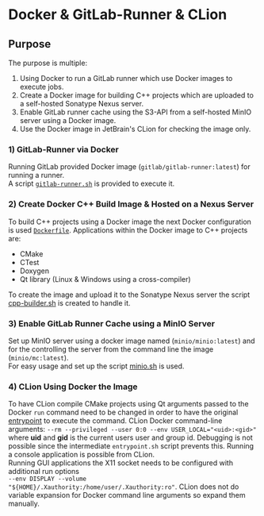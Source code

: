# Docker & GitLab-Runner & CLion

## Purpose

The purpose is multiple:
1. Using Docker to run a GitLab runner which use Docker images to execute jobs.
2. Create a Docker image for building C++ projects which are uploaded to a self-hosted Sonatype Nexus server.
3. Enable GitLab runner cache using the S3-API from a self-hosted MinIO server using a Docker image.
4. Use the Docker image in JetBrain's CLion for checking the image only.

### 1) GitLab-Runner via Docker

Running GitLab provided Docker image (`gitlab/gitlab-runner:latest`) for running a runner.  
A script [`gitlab-runner.sh`](gitlab-runner.sh "Link to the script.") is provided to execute it.

### 2) Create Docker C++ Build Image & Hosted on a Nexus Server

To build C++ projects using a Docker image the next Docker configuration is used
[`Dockerfile`](cpp-builder%2FDockerfile "Link to the docker file.").
Applications within the Docker image to C++ projects are:
* CMake
* CTest
* Doxygen
* Qt library (Linux & Windows using a cross-compiler)

To create the image and upload it to the Sonatype Nexus server the script [cpp-builder.sh](cpp-builder.sh) 
is created to handle it. 

### 3) Enable GitLab Runner Cache using a MinIO Server 

Set up MinIO server using a docker image named (`minio/minio:latest`) and for the controlling 
the server from the command line the image (`minio/mc:latest`).  
For easy usage and set up the script [minio.sh](minio.sh "Link to the script.") is used.

### 4) CLion Using Docker the Image  

To have CLion compile CMake projects using Qt arguments passed to the Docker `run` command need to be 
changed in order to have the original [entrypoint](cpp-builder/bin/entrypoint.sh) to execute the command.
CLion Docker command-line arguments: `--rm --privileged --user 0:0 --env USER_LOCAL="<uid>:<gid>"`
where **uid** and **gid** is the current users user and group id. 
Debugging is not possible since the intermediate `entrypoint.sh` script prevents this.
Running a console application is possible from CLion.  
Running GUI applications the X11 socket needs to be configured with additional run options  
`--env DISPLAY --volume "${HOME}/.Xauthority:/home/user/.Xauthority:ro"`.
CLion does not do variable expansion for Docker command line arguments so expand them manually.

